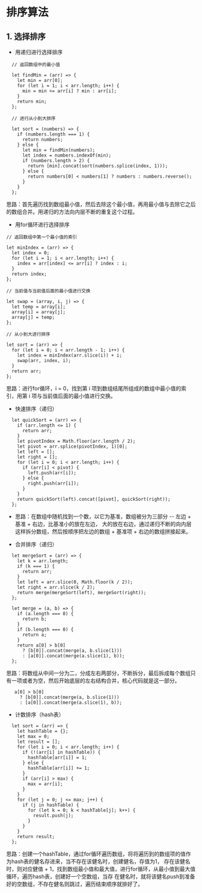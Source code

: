 # 排序算法

## 1. 选择排序

* 用递归进行选择排序

```
  // 返回数组中的最小值

  let findMin = (arr) => {
    let min = arr[0];
    for (let i = 1; i < arr.length; i++) {
      min = min <= arr[i] ? min : arr[i];
    }
    return min;
  };
  
  // 进行从小到大排序
  
  let sort = (numbers) => {
    if (numbers.length === 1) {
      return numbers;
    } else {
      let min = findMin(numbers);
      let index = numbers.indexOf(min);
      if (numbers.length > 2) {
        return [min].concat(sort(numbers.splice(index, 1)));
      } else {
        return numbers[0] < numbers[1] ? numbers : numbers.reverse();
      }
    }
  };
```

思路：首先遍历找到数组最小值，然后去除这个最小值，再用最小值与去除它之后的数组合并。用递归的方法向内层不断的重复这个过程。

* 用for循环进行选择排序

```
// 返回数组中第一个最小值的索引

let minIndex = (arr) => {
  let index = 0;
  for (let i = 1; i < arr.length; i++) {
    index = arr[index] <= arr[i] ? index : i;
  }
  return index;
};

// 当前值与当前值后面的最小值进行交换

let swap = (array, i, j) => {
  let temp = array[i];
  array[i] = array[j];
  array[j] = temp;
};

// 从小到大进行排序

let sort = (arr) => {
  for (let i = 0; i < arr.length - 1; i++) {
    let index = minIndex(arr.slice(i)) + i;
    swap(arr, index, i);
  }
  return arr;
};
```

思路：进行for循环，i = 0，找到第 i 项到数组结尾所组成的数组中最小值的索引，用第 i 项与当前值后面的最小值进行交换。

* 快速排序（递归）

```
  let quickSort = (arr) => {
    if (arr.length <= 1) {
      return arr;
    }
    let pivotIndex = Math.floor(arr.length / 2);
    let pivot = arr.splice(pivotIndex, 1)[0];
    let left = [];
    let right = [];
    for (let i = 0; i < arr.length; i++) {
      if (arr[i] < pivot) {
        left.push(arr[i]);
      } else {
        right.push(arr[i]);
      }
    }
    return quickSort(left).concat([pivot], quickSort(right));
  };
```

* 思路：在数组中随机找到一个数，以它为基准，数组被分为三部分 -- 左边 + 基准 + 右边，比基准小的放在左边，
大的放在右边，通过递归不断的向内层这样拆分数组，然后按顺序把左边的数组 + 基准项 + 右边的数组拼接起来。

* 合并排序（递归）

```
  let mergeSort = (arr) => {
    let k = arr.length;
    if (k === 1) {
      return arr;
    }
    let left = arr.slice(0, Math.floor(k / 2));
    let right = arr.slice(k / 2);
    return merge(mergeSort(left), mergeSort(right));
  };
  
  let merge = (a, b) => {
    if (a.length === 0) {
      return b;
    }
    if (b.length === 0) {
      return a;
    }
    return a[0] > b[0]
      ? [b[0]].concat(merge(a, b.slice(1)))
      : [a[0]].concat(merge(a.slice(1), b));
  };
```

思路：将数组从中间一分为二，分成左右两部分，不断拆分，最后拆成每个数组只有一项或者为空，然后开始底层的左右结构合并，核心代码就是这一部分。

```
   a[0] > b[0]
     ? [b[0]].concat(merge(a, b.slice(1)))
     : [a[0]].concat(merge(a.slice(1), b));
```

* 计数排序（hash表）

```
  let sort = (arr) => {
    let hashTable = {};
    let max = 0;
    let result = [];
    for (let i = 0; i < arr.length; i++) {
      if (!(arr[i] in hashTable)) {
        hashTable[arr[i]] = 1;
      } else {
        hashTable[arr[i]] += 1;
      }
      if (arr[i] > max) {
        max = arr[i];
      }
    }
    for (let j = 0; j <= max; j++) {
      if (j in hashTable) {
        for (let k = 0; k < hashTable[j]; k++) {
          result.push(j);
        }
      }
    }
    return result;
  };
```

思路：创建一个hashTable，通过for循环遍历数组，将将遍历到的数组项的值作为hash表的健名存进来，当不存在该健名时，创建健名，存值为1，
存在该健名时，则对应健值 + 1，找到数组最小值和最大值，进行for循环，从最小值到最大值循环，遍历hash表，创建好一个空数组，当存
在健名时，就将该健名push到准备好的空数组，不存在健名则跳过，遍历结束顺序就排好了。
